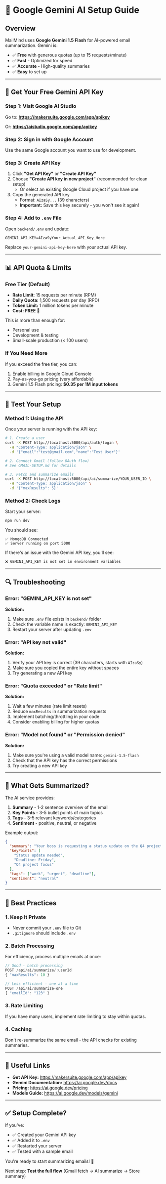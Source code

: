 # 🤖 Google Gemini AI Setup Guide

## Overview

MailMind uses **Google Gemini 1.5 Flash** for AI-powered email summarization. Gemini is:
- ✅ **Free** with generous quotas (up to 15 requests/minute)
- ✅ **Fast** - Optimized for speed
- ✅ **Accurate** - High-quality summaries
- ✅ **Easy** to set up

---

## 🔑 Get Your Free Gemini API Key

### Step 1: Visit Google AI Studio

Go to: **https://makersuite.google.com/app/apikey**

Or: **https://aistudio.google.com/app/apikey**

### Step 2: Sign in with Google Account

Use the same Google account you want to use for development.

### Step 3: Create API Key

1. Click **"Get API Key"** or **"Create API Key"**
2. Choose **"Create API key in new project"** (recommended for clean setup)
   - Or select an existing Google Cloud project if you have one
3. Copy the generated API key
   - Format: `AIzaSy...` (39 characters)
   - **Important:** Save this key securely - you won't see it again!

### Step 4: Add to `.env` File

Open `backend/.env` and update:

```env
GEMINI_API_KEY=AIzaSyYour_Actual_API_Key_Here
```

Replace `your-gemini-api-key-here` with your actual API key.

---

## 📊 API Quota & Limits

### Free Tier (Default)

- **Rate Limit:** 15 requests per minute (RPM)
- **Daily Quota:** 1,500 requests per day (RPD)
- **Token Limit:** 1 million tokens per minute
- **Cost:** **FREE** 🎉

This is more than enough for:
- Personal use
- Development & testing
- Small-scale production (< 100 users)

### If You Need More

If you exceed the free tier, you can:
1. Enable billing in Google Cloud Console
2. Pay-as-you-go pricing (very affordable)
3. Gemini 1.5 Flash pricing: **$0.35 per 1M input tokens**

---

## 🧪 Test Your Setup

### Method 1: Using the API

Once your server is running with the API key:

```bash
# 1. Create a user
curl -X POST http://localhost:5000/api/auth/login \
  -H "Content-Type: application/json" \
  -d '{"email":"test@gmail.com","name":"Test User"}'

# 2. Connect Gmail (follow OAuth flow)
# See GMAIL-SETUP.md for details

# 3. Fetch and summarize emails
curl -X POST http://localhost:5000/api/ai/summarize/YOUR_USER_ID \
  -H "Content-Type: application/json" \
  -d '{"maxResults": 5}'
```

### Method 2: Check Logs

Start your server:
```bash
npm run dev
```

You should see:
```
✅ MongoDB Connected
✅ Server running on port 5000
```

If there's an issue with the Gemini API key, you'll see:
```
❌ GEMINI_API_KEY is not set in environment variables
```

---

## 🔍 Troubleshooting

### Error: "GEMINI_API_KEY is not set"

**Solution:**
1. Make sure `.env` file exists in `backend/` folder
2. Check the variable name is exactly: `GEMINI_API_KEY`
3. Restart your server after updating `.env`

### Error: "API key not valid"

**Solution:**
1. Verify your API key is correct (39 characters, starts with `AIzaSy`)
2. Make sure you copied the entire key without spaces
3. Try generating a new API key

### Error: "Quota exceeded" or "Rate limit"

**Solution:**
1. Wait a few minutes (rate limit resets)
2. Reduce `maxResults` in summarization requests
3. Implement batching/throttling in your code
4. Consider enabling billing for higher quotas

### Error: "Model not found" or "Permission denied"

**Solution:**
1. Make sure you're using a valid model name: `gemini-1.5-flash`
2. Check that the API key has the correct permissions
3. Try creating a new API key

---

## 📝 What Gets Summarized?

The AI service provides:

1. **Summary** - 1-2 sentence overview of the email
2. **Key Points** - 3-5 bullet points of main topics
3. **Tags** - 3-5 relevant keywords/categories
4. **Sentiment** - positive, neutral, or negative

Example output:
```json
{
  "summary": "Your boss is requesting a status update on the Q4 project by Friday.",
  "keyPoints": [
    "Status update needed",
    "Deadline: Friday",
    "Q4 project focus"
  ],
  "tags": ["work", "urgent", "deadline"],
  "sentiment": "neutral"
}
```

---

## 🎯 Best Practices

### 1. Keep It Private
- Never commit your `.env` file to Git
- `.gitignore` should include `.env`

### 2. Batch Processing
For efficiency, process multiple emails at once:
```javascript
// Good - batch processing
POST /api/ai/summarize/:userId
{ "maxResults": 10 }

// Less efficient - one at a time
POST /api/ai/summarize-one
{ "emailId": "123" }
```

### 3. Rate Limiting
If you have many users, implement rate limiting to stay within quotas.

### 4. Caching
Don't re-summarize the same email - the API checks for existing summaries.

---

## 🔗 Useful Links

- **Get API Key:** https://makersuite.google.com/app/apikey
- **Gemini Documentation:** https://ai.google.dev/docs
- **Pricing:** https://ai.google.dev/pricing
- **Models Guide:** https://ai.google.dev/models/gemini

---

## ✅ Setup Complete?

If you've:
- ✅ Created your Gemini API key
- ✅ Added it to `.env`
- ✅ Restarted your server
- ✅ Tested with a sample email

You're ready to start summarizing emails! 🎉

Next step: **Test the full flow** (Gmail fetch → AI summarize → Store summary)
